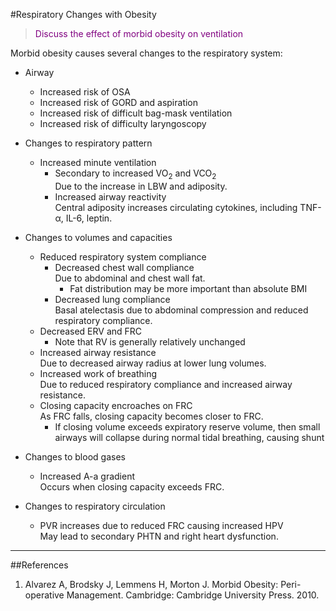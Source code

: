 #Respiratory Changes with Obesity

> <p style="color:purple";>Discuss the effect of morbid obesity on ventilation </p>

Morbid obesity causes several changes to the respiratory system:
* Airway
    * Increased risk of OSA
    * Increased risk of GORD and aspiration
    * Increased risk of difficult bag-mask ventilation
    * Increased risk of difficulty laryngoscopy


* Changes to respiratory pattern
    * Increased minute ventilation
        *  Secondary to increased VO<sub>2</sub> and VCO<sub>2</sub>  
        Due to the increase in LBW and adiposity. 
        * Increased airway reactivity  
        Central adiposity increases circulating cytokines, including TNF-α, IL-6, leptin.


* Changes to volumes and capacities
    * Reduced respiratory system compliance
        * Decreased chest wall compliance  
        Due to abdominal and chest wall fat.
            * Fat distribution may be more important than absolute BMI
        * Decreased lung compliance  
        Basal atelectasis due to abdominal compression and reduced respiratory compliance.
    * Decreased ERV and FRC  
        * Note that RV is generally relatively unchanged
    * Increased airway resistance  
    Due to decreased airway radius at lower lung volumes. 
    * Increased work of breathing  
    Due to reduced respiratory compliance and increased airway resistance.
    * Closing capacity encroaches on FRC  
    As FRC falls, closing capacity becomes closer to FRC.
        * If closing volume exceeds expiratory reserve volume, then small airways will collapse during normal tidal breathing, causing shunt


* Changes to blood gases
    * Increased A-a gradient  
    Occurs when closing capacity exceeds FRC. 


* Changes to respiratory circulation  
    * PVR increases due to reduced FRC causing increased HPV  
    May lead to secondary PHTN and right heart dysfunction.

---

##References

1. Alvarez A, Brodsky J, Lemmens H, Morton J. Morbid Obesity: Peri-operative Management. Cambridge: Cambridge University Press. 2010.